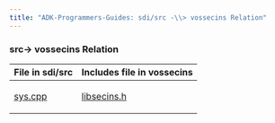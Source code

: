 ```yaml
---
title: "ADK-Programmers-Guides: sdi/src -\\> vossecins Relation"
---
```


### src→ vossecins Relation

| File in sdi/src | Includes file in vossecins |
|----|----|
| <p><a href="sys_8cpp.md">sys.cpp</a></p> | <p><a href="libsecins_8h.md">libsecins.h</a></p> |
